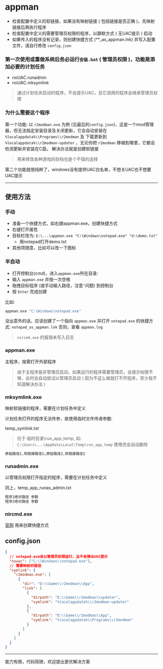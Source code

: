 # appman

* 检查配置中定义的软链接，如果没有映射链接 ( 包括链接是否正确 )，先映射链接后再执行程序
* 检查配置中定义的需要管理员权限的程序，以静默方式 ( 无UAC提示 ) 启动
* 如果传入的程序没有记录，则创建快捷方式 (**_as_appman.lnk) 并写入配置文件，请自行修改 `config.json`


### 第一次使用或重做系统后务必运行`安装.bat` ( 管理员权限 )，功能是添加必要的计划任务

*   noUAC.runadmin
*   noUAC.mksymlink

> 通过计划任务启动的程序，不会提示UAC，且它调用的程序会继承管理员权限

### 为什么需要这个程序

第一个功能: 
以 `r2modman.exe` 为例 (见最后的`config.json`)，这是一个mod管理器，但无法指定安装目录及关闭更新，它会自动安装在 `%localappdata%\\Programs\\r2modman` 及 下载更新到 `%localappdata%\\r2modman-updater` ，无论你把 `r2modman` 移植到哪里，它都会检测更新并安装在C盘。
解决办法就是创建软链接
> 用来修改各种游戏的存档也是个不错的选择

第二个功能就很纯粹了，windows没有提供UAC白名单，不想关UAC也不想要UAC提示

---

## 使用方法

### 手动

*   准备一个快捷方式，如右键appman.exe，创建快捷方式
*   右键打开属性
*   目标栏改为: `E:\...\appman.exe "C:\Windows\notepad.exe" "d:\demo.txt"`
    *   用notepad打开demo.txt
*   其他项随意，比如可以改一下图标

### 半自动

* 打开控制台(cmd)，进入`appman.exe`所在目录:
* 输入 `appman.exe` 并按一次空格
* 拖拽目标程序 (或手动输入路径，注意`"`问题) 到控制台
* 按 `Enter` 完成创建

比如:
```bash
appman.exe "C:\Windows\notepad.exe"
```
没出意外的话，应该创建了一个指向 `appman.exe` 并打开 `notepad.exe` 的快捷方式: `notepad_as_appman.lnk`
否则，查看 `appman.log`
> `nircmd.exe` 的报错未写入日志

### appman.exe

主程序，按需打开外部程序
> 由于主程序是非管理员启动，如果运行的程序需要管理员，会提示权限不够，此时会自动尝试以管理员启动 ( 因为不这么做就打不开程序，至少我不知道解决办法 )

### mksymlink.exe

映射软链接的程序，需要在计划任务中定义

计划任务打开的程序无法传参，故使用临时文件传递参数:

temp_symlink.txt 

> 位于 临时目录\run_app_temp, 如:
> `C:\Users\...\AppData\Local\Temp\run_app_temp`
> 使用完会自动删除

```txt
原始路径1,软链接路径1;原始路径2,软链接路径2
```

### runadmin.exe

以管理员权限打开指定的程序，需要在计划任务中定义

同上，temp_app_runas_admin.txt

```txt
程序1绝对路径 参数
程序2绝对路径 参数
```

### nircmd.exe
[官网](http://nircmd.nirsoft.net)
用来创建快捷方式


## config.json

```json
{
  // notepad.exe会以管理员权限运行，且不会弹出UAC提示
  "nouac": ["C:\\Windows\\notepad.exe"],
  // 需要映射的路径
  "symlink": {
    "r2modman.exe": [
      {
        "dir": "D:\\Game\\r2modman\\App",
        "link": [
          {
            "dirpath": "D:\\Game\\r2modman\\updater",
            "symlink": "%localappdata%\\r2modman-updater"
          },
          {
            "dirpath": "D:\\Game\\r2modman\\App",
            "symlink": "%localappdata%\\Programs\\r2modman"
          }
        ]
      }
    ]
  }
}
```



---



能力有限，代码简陋，欢迎提出更优解决方案
